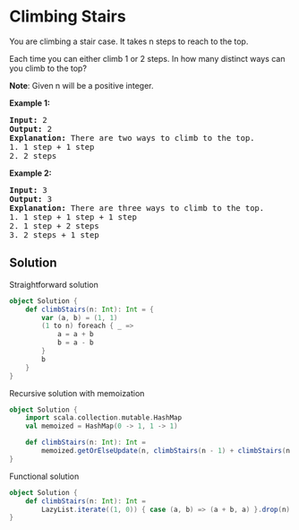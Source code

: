 # Climbing Stairs

You are climbing a stair case. It takes n steps to reach to the top.

Each time you can either climb 1 or 2 steps. In how many distinct ways can you
climb to the top?

**Note**: Given n will be a positive integer.

**Example 1:**
<pre>
<strong>Input:</strong> 2
<strong>Output:</strong> 2
<strong>Explanation:</strong> There are two ways to climb to the top.
1. 1 step + 1 step
2. 2 steps
</pre>

**Example 2:**
<pre>
<strong>Input:</strong> 3
<strong>Output:</strong> 3
<strong>Explanation:</strong> There are three ways to climb to the top.
1. 1 step + 1 step + 1 step
2. 1 step + 2 steps
3. 2 steps + 1 step
</pre>

## Solution

Straightforward solution

```scala
object Solution {
    def climbStairs(n: Int): Int = {
        var (a, b) = (1, 1)
        (1 to n) foreach { _ =>
            a = a + b
            b = a - b
        }
        b
    }
}
```

Recursive solution with memoization

```scala
object Solution {
    import scala.collection.mutable.HashMap
    val memoized = HashMap(0 -> 1, 1 -> 1)

    def climbStairs(n: Int): Int =
        memoized.getOrElseUpdate(n, climbStairs(n - 1) + climbStairs(n - 2))
}
```

Functional solution

```scala
object Solution {
    def climbStairs(n: Int): Int =
        LazyList.iterate((1, 0)) { case (a, b) => (a + b, a) }.drop(n).head._1
}
```
